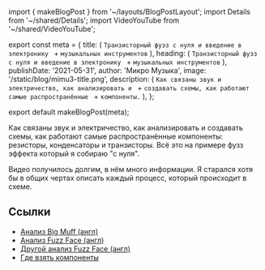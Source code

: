 import { makeBlogPost } from '~/layouts/BlogPostLayout';
import Details from '~/shared/Details';
import VideoYouTube from '~/shared/VideoYouTube';

export const meta = {
  title: (
    `Транзисторный фузз с нуля и введение в электронику ` +
    `музыкальных инструментов`
  ),
  heading: (
    `Транзисторный фузз с нуля и введение в электронику ` +
    `музыкальных инструментов`
  ),
  publishDate: '2021-05-31',
  author: 'Микро Музыка',
  image: '/static/blog/mimu3-title.png',
  description: (
    `Как связаны звук и электричество, как анализировать и ` +
    `создавать схемы, как работают самые распространённые ` +
    `компоненты.`
  ),
};

export default makeBlogPost(meta);

Как связаны звук и электричество, как анализировать и
создавать схемы, как работают самые распространённые
компоненты: резисторы, конденсаторы и транзисторы. Всё это
на примере фузз эффекта который я собираю "с нуля".

Видео получилось долгим, в нём много информации. Я старался
хотя бы в общих чертах описать каждый процесс, который
происходит в схеме.

<VideoYouTube id="pRzVncy_d8U" />

## Ссылки

* [Анализ Big Muff (англ)](https://www.electrosmash.com/big-muff-pi-analysis)
* [Анализ Fuzz Face (англ)](https://www.electrosmash.com/fuzz-face)
* [Другой анализ Fuzz Face (англ)](http://www.geofex.com/Article_Folders/fuzzface/fftech.htm)
* [Где взять компоненты](/blog/2021-05-01-kak-nachat-delat-elektronnye-instrumenty-syntezatory-i-effekty/)

